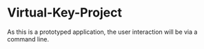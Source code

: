 # Virtual-Key-Project
As this is a prototyped application, the user interaction will be via a command line. 
